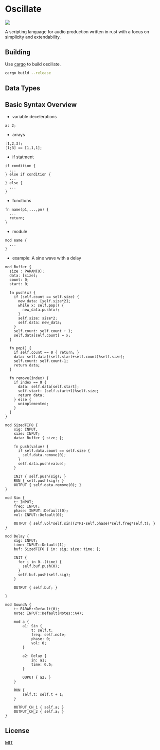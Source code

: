 # Oscillate
![](https://github.com/redmannequin/Oscillate/workflows/Rust/badge.svg)

A scripting language for audio production written in rust with a focus on simplicity and extendability.

## Building

Use [cargo](https://www.rust-lang.org/tools/install) to build oscillate.

```bash
cargo build --release
```
## Data Types
 

## Basic Syntax Overview

* variable decelerations 
```
a: 2;
```
* arrays
```
[1,2,3];
[1;3] == [1,1,1];
```
* if statment
```
if condition { 
  ... 
} else if condition {
  ...
} else {
  ...
} 
```
* functions
```
fn name(p1,...,pn) {
  ...
  return;
}
```
* module
```
mod name {
  ...
}
```
* example: A sine wave with a delay
```
mod Buffer {
  size : PARAM(0);
  data: [size];
  count: 0;
  start: 0;

  fn push(x) {
    if (self.count == self.size) {
      new_data: [self.size*2];
      while x: self.pop() {
        new_data.push(x);
      }
      self.size: size*2;
      self.data: new_data;
    }
    self.count: self.count + 1;
    self.data[self.count] = x;
  }

  fn pop() {
    if self.count == 0 { return; }
    data: self.data[(self.start+self.count)%self.size];
    self.count: self.count-1;
    return data;
  }

  fn remove(index) {
    if index == 0 {
      data: self.data[self.start];
      self.start: (self.start+1)%self.size;
      return data;
    } else {
      unimplemented;
    }
  }
}

mod SizedFIFO {
    sig: INPUT,
    size: INPUT;
    data: Buffer { size; };

    fn push(value) { 
      if self.data.count == self.size { 
        self.data.remove(0);
      }
      self.data.push(value); 
    }

    INIT { self.push(sig); }
    RUN { self.push(sig); }
    OUTPUT { self.data.remove(0); }
}

mod Sin {
    t: INPUT;
    freq: INPUT;
    phase: INPUT::Default(0);
    vol: INPUT::Default(0);

    OUTPUT { self.vol*self.sin((2*PI-self.phase)*self.freq*self.t); }
}

mod Delay {
    sig: INPUT;
    time: INPUT::Default(1);
    buf: SizedFIFO { in: sig; size: time; };
    
    INIT { 
      for i in 0..(time) {
        self.buf.push(0);
      }
      self.buf.push(self.sig);
    }
    
    OUTPUT { self.buf; }
    
}

mod SoundA {
    t: PARAM::Default(0);
    note: INPUT::Default(Notes::A4);

    mod a {
        a1: Sin {
            t: self.t;
            freq: self.note;
            phase: 0;
            vol: 0;
        }

        a2: Delay { 
            in: a1;
            time: 0.5; 
        }

        OUPUT { a2; }
    }

    RUN {
        self.t: self.t + 1;
    }

    OUTPUT_CH_1 { self.a; }
    OUTPUT_CH_2 { self.a; }
}
```

## License
[MIT](https://choosealicense.com/licenses/mit/)
